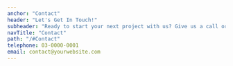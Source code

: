 ```yaml
---
anchor: "Contact"
header: "Let's Get In Touch!"
subheader: "Ready to start your next project with us? Give us a call or send us an email and we will get back to you as soon as possible!"
navTitle: "Contact"
path: "/#Contact"
telephone: 03-0000-0001
email: contact@yourwebsite.com
---
```

